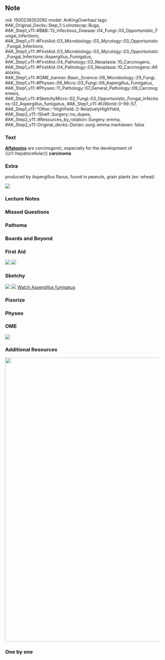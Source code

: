 ## Note
nid: 1500238352092
model: AnKingOverhaul
tags: #AK_Original_Decks::Step_1::Lolnotacop::Bugs, #AK_Step1_v11::#B&B::13_Infectious_Disease::04_Fungi::03_Opportunistic_Fungal_Infections, #AK_Step1_v11::#FirstAid::03_Microbiology::03_Mycology::03_Opportunistic_Fungal_Infections, #AK_Step1_v11::#FirstAid::03_Microbiology::03_Mycology::03_Opportunistic_Fungal_Infections::Aspergillus_Fumigatus, #AK_Step1_v11::#FirstAid::04_Pathology::03_Neoplasia::10_Carcinogens, #AK_Step1_v11::#FirstAid::04_Pathology::03_Neoplasia::10_Carcinogens::Aflatoxins, #AK_Step1_v11::#OME_banner::Basic_Science::08_Microbiology::29_Fungi, #AK_Step1_v11::#Physeo::06_Micro::03_Fungi::09_Aspergillus_Fumigatus, #AK_Step1_v11::#Physeo::11_Pathology::07_General_Pathology::09_Carcinogenesis, #AK_Step1_v11::#SketchyMicro::02_Fungi::03_Opportunistic_Fungal_Infections::02_Aspergillus_fumigatus, #AK_Step1_v11::#UWorld::0-99::57, #AK_Step1_v11::^Other::^HighYield::2-RelativelyHighYield, #AK_Step2_v11::!Shelf::Surgery::no_dupes, #AK_Step2_v11::#Resources_by_rotation::Surgery::emma, #AK_Step2_v11::Original_decks::Dorian::surg::emma
markdown: false

### Text
<u><b>Aflatoxins</b></u> are <i>carcinogenic</i>, especially for
the development of {{c1::hepatocellular}} <b>carcinoma</b>

### Extra
produced by Aspergillus flavus, found in peanuts, grain plants (ex:
wheat)
<div><img src="paste-21324512625058.jpg"></div>

### Lecture Notes


### Missed Questions


### Pathoma


### Boards and Beyond


### First Aid
<img src="tmpqg4vy1_5.png"> <img src="tmpao6k9bz1.png">

### Sketchy
<img src="paste-432494616772611.jpg"> <img src=
"paste-b1c9e4eeaf365600e4ea4754d601f8c4163542f9.png"> <a href=
"https://dashboard.sketchy.com/study/medical/courses/medical-microbiology/units/medical-microbiology-fungi/videos/medical-microbiology-fungi-opportunistic-fungal-infections-aspergillus-fumigatus?utm_source=anki&utm_medium=partnership&utm_campaign=february_update&utm_content=medical">
Watch Aspergillus fumigatus</a>

### Pixorize


### Physeo


### OME
<div class="ome-widget">
  <a href=
  "https://onlinemeded.org/spa/microbiology/fungi/acquire?ref=anki">
  <img src="_OME_AnkiFlashcards_Lesson_5.png"></a>
</div>

### Additional Resources
<div>
  <div><img src="paste-2080838640467969.jpg" class="resizer" style=
  "width: 923px;"></div>
</div>

### One by one

